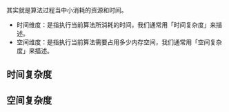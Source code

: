 其实就是算法过程当中小消耗的资源和时间。
- 时间维度：是指执行当前算法所消耗的时间，我们通常用「时间复杂度」来描述。
- 空间维度：是指执行当前算法需要占用多少内存空间，我们通常用「空间复杂度」来描述。

## 时间复杂度


## 空间复杂度
